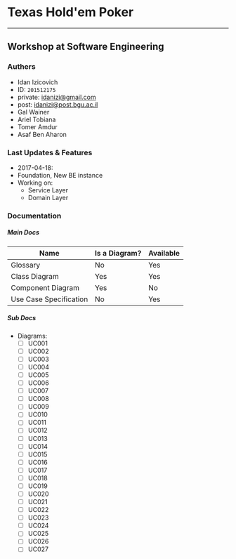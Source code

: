 # Texas Hold'em Poker
---
## Workshop at Software Engineering

### Authers
+ Idan Izicovich
 + ID: `201512175`
 + private: <idanizi@gmail.com>
 + post: <idanizi@post.bgu.ac.il>
+ Gal Wainer
+ Ariel Tobiana
+ Tomer Amdur
+ Asaf Ben Aharon

### Last Updates & Features
+ 2017-04-18:
 + Foundation, New BE instance
 + Working on:
   + Service Layer
   + Domain Layer

### Documentation

##### Main Docs
Name | Is a Diagram? | Available
---- | ------------- | ---------
Glossary | No | Yes
Class Diagram | Yes | Yes
Component Diagram | Yes | No
Use Case Specification | No | Yes

##### Sub Docs
- Diagrams:
  - [ ] UC001
  - [ ] UC002
  - [ ] UC003
  - [ ] UC004
  - [ ] UC005
  - [ ] UC006
  - [ ] UC007
  - [ ] UC008
  - [ ] UC009
  - [ ] UC010
  - [ ] UC011
  - [ ] UC012
  - [ ] UC013
  - [ ] UC014
  - [ ] UC015
  - [ ] UC016
  - [ ] UC017
  - [ ] UC018
  - [ ] UC019
  - [ ] UC020
  - [ ] UC021
  - [ ] UC022
  - [ ] UC023
  - [ ] UC024
  - [ ] UC025
  - [ ] UC026
  - [ ] UC027
